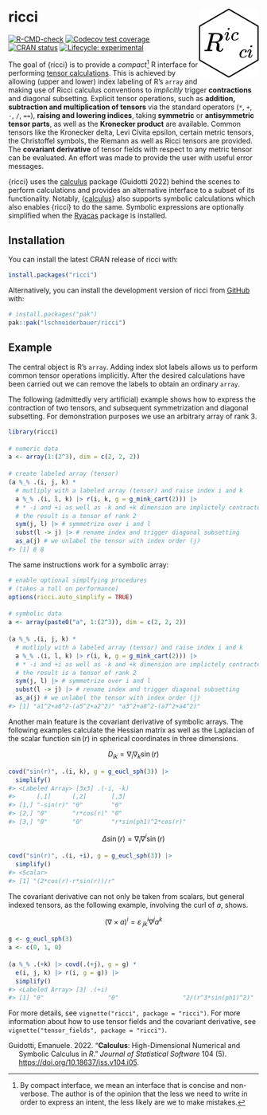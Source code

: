 
<!-- README.md is generated from README.Rmd. Please edit that file -->

# ricci <a href="https://lschneiderbauer.github.io/ricci/"><img src="man/figures/logo.svg" align="right" height="139" alt="ricci website" /></a>

<!-- badges: start -->

[![R-CMD-check](https://github.com/lschneiderbauer/ricci/actions/workflows/R-CMD-check.yaml/badge.svg)](https://github.com/lschneiderbauer/ricci/actions/workflows/R-CMD-check.yaml)
[![Codecov test
coverage](https://codecov.io/gh/lschneiderbauer/ricci/graph/badge.svg)](https://app.codecov.io/gh/lschneiderbauer/ricci)
[![CRAN
status](https://www.r-pkg.org/badges/version/ricci)](https://CRAN.R-project.org/package=ricci)
[![Lifecycle:
experimental](https://img.shields.io/badge/lifecycle-experimental-orange.svg)](https://lifecycle.r-lib.org/articles/stages.html#experimental)

<!-- badges: end -->

The goal of {ricci} is to provide a *compact*[^1] R interface for
performing [tensor
calculations](https://en.wikipedia.org/wiki/Ricci_calculus). This is
achieved by allowing (upper and lower) index labeling of R’s `array` and
making use of Ricci calculus conventions to *implicitly* trigger
**contractions** and diagonal subsetting. Explicit tensor operations,
such as **addition, subtraction and multiplication of tensors** via the
standard operators (`*`, `+`, `-`, `/`, `==`), **raising and lowering
indices**, taking **symmetric** or **antisymmetric tensor parts**, as
well as the **Kronecker product** are available. Common tensors like the
Kronecker delta, Levi Civita epsilon, certain metric tensors, the
Christoffel symbols, the Riemann as well as Ricci tensors are provided.
The **covariant derivative** of tensor fields with respect to any metric
tensor can be evaluated. An effort was made to provide the user with
useful error messages.

{ricci} uses the [calculus](https://calculus.eguidotti.com/) package
(Guidotti 2022) behind the scenes to perform calculations and provides
an alternative interface to a subset of its functionality. Notably,
{[calculus](https://calculus.eguidotti.com/)} also supports symbolic
calculations which also enables {ricci} to do the same. Symbolic
expressions are optionally simplified when the
[Ryacas](https://r-cas.github.io/ryacas/) package is installed.

## Installation

You can install the latest CRAN release of ricci with:

``` r
install.packages("ricci")
```

Alternatively, you can install the development version of ricci from
[GitHub](https://github.com/) with:

``` r
# install.packages("pak")
pak::pak("lschneiderbauer/ricci")
```

## Example

The central object is R’s `array`. Adding index slot labels allows us to
perform common tensor operations implicitly. After the desired
calculations have been carried out we can remove the labels to obtain an
ordinary `array`.

The following (admittedly very artificial) example shows how to express
the contraction of two tensors, and subsequent symmetrization and
diagonal subsetting. For demonstration purposes we use an arbitrary
array of rank 3.

``` r
library(ricci)

# numeric data
a <- array(1:(2^3), dim = c(2, 2, 2))

# create labeled array (tensor)
(a %_% .(i, j, k) *
  # mutliply with a labeled array (tensor) and raise index i and k
  a %_% .(i, l, k) |> r(i, k, g = g_mink_cart(2))) |>
  # * -i and +i as well as -k and +k dimension are implictely contracted
  # the result is a tensor of rank 2
  sym(j, l) |> # symmetrize over i and l
  subst(l -> j) |> # rename index and trigger diagonal subsetting
  as_a(j) # we unlabel the tensor with index order (j)
#> [1] 8 8
```

The same instructions work for a symbolic array:

``` r
# enable optional simplfying procedures
# (takes a toll on performance)
options(ricci.auto_simplify = TRUE)

# symbolic data
a <- array(paste0("a", 1:(2^3)), dim = c(2, 2, 2))

(a %_% .(i, j, k) *
  # mutliply with a labeled array (tensor) and raise index i and k
  a %_% .(i, l, k) |> r(i, k, g = g_mink_cart(2))) |>
  # * -i and +i as well as -k and +k dimension are implictely contracted
  # the result is a tensor of rank 2
  sym(j, l) |> # symmetrize over i and l
  subst(l -> j) |> # rename index and trigger diagonal subsetting
  as_a(j) # we unlabel the tensor with index order (j)
#> [1] "a1^2+a6^2-(a5^2+a2^2)" "a3^2+a8^2-(a7^2+a4^2)"
```

Another main feature is the covariant derivative of symbolic arrays. The
following examples calculate the Hessian matrix as well as the Laplacian
of the scalar function $\sin(r)$ in spherical coordinates in three
dimensions.

$$D_{ik} = \nabla_i \nabla_k \sin(r)$$

``` r
covd("sin(r)", .(i, k), g = g_eucl_sph(3)) |>
  simplify()
#> <Labeled Array> [3x3] .(-i, -k)
#>      [,1]      [,2]       [,3]                 
#> [1,] "-sin(r)" "0"        "0"                  
#> [2,] "0"       "r*cos(r)" "0"                  
#> [3,] "0"       "0"        "r*sin(ph1)^2*cos(r)"
```

$$\Delta \sin(r) = \nabla_i \nabla^i \sin(r)$$

``` r
covd("sin(r)", .(i, +i), g = g_eucl_sph(3)) |>
  simplify()
#> <Scalar>
#> [1] "(2*cos(r)-r*sin(r))/r"
```

The covariant derivative can not only be taken from scalars, but general
indexed tensors, as the following example, involving the curl of $a$,
shows.

$$\left(\nabla \times a\right)^i = \varepsilon^{i}_{\;jk} \nabla^j a^k$$

``` r
g <- g_eucl_sph(3)
a <- c(0, 1, 0)

(a %_% .(+k) |> covd(.(+j), g = g) *
  e(i, j, k) |> r(i, g = g)) |>
  simplify()
#> <Labeled Array> [3] .(+i)
#> [1] "0"                  "0"                  "2/(r^3*sin(ph1)^2)"
```

For more details, see `vignette("ricci", package = "ricci")`. For more
information about how to use tensor fields and the covariant derivative,
see `vignette("tensor_fields", package = "ricci")`.

<div id="refs" class="references csl-bib-body hanging-indent"
entry-spacing="0">

<div id="ref-guidotti2022" class="csl-entry">

Guidotti, Emanuele. 2022. “**Calculus**: High-Dimensional Numerical and
Symbolic Calculus in *R*.” *Journal of Statistical Software* 104 (5).
<https://doi.org/10.18637/jss.v104.i05>.

</div>

</div>

[^1]: By compact interface, we mean an interface that is concise and
    non-verbose. The author is of the opinion that the less we need to
    write in order to express an intent, the less likely are we to make
    mistakes.
